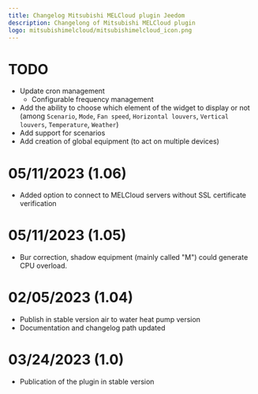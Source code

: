 ```yaml
---
title: Changelog Mitsubishi MELCloud plugin Jeedom
description: Changelong of Mitsubishi MELCloud plugin
logo: mitsubishimelcloud/mitsubishimelcloud_icon.png
---
```


# TODO
- Update cron management
   - Configurable frequency management
- Add the ability to choose which element of the widget to display or not (among `Scenario`, `Mode`, `Fan speed`, `Horizontal louvers`, `Vertical louvers`, `Temperature`, `Weather`)
- Add support for scenarios
- Add creation of global equipment (to act on multiple devices)

# 05/11/2023 (1.06)
 - Added option to connect to MELCloud servers without SSL certificate verification

# 05/11/2023 (1.05)
 - Bur correction, shadow equipment (mainly called "M") could generate CPU overload.

# 02/05/2023 (1.04)
 - Publish in stable version air to water heat pump version
 - Documentation and changelog path updated

# 03/24/2023 (1.0)
- Publication of the plugin in stable version